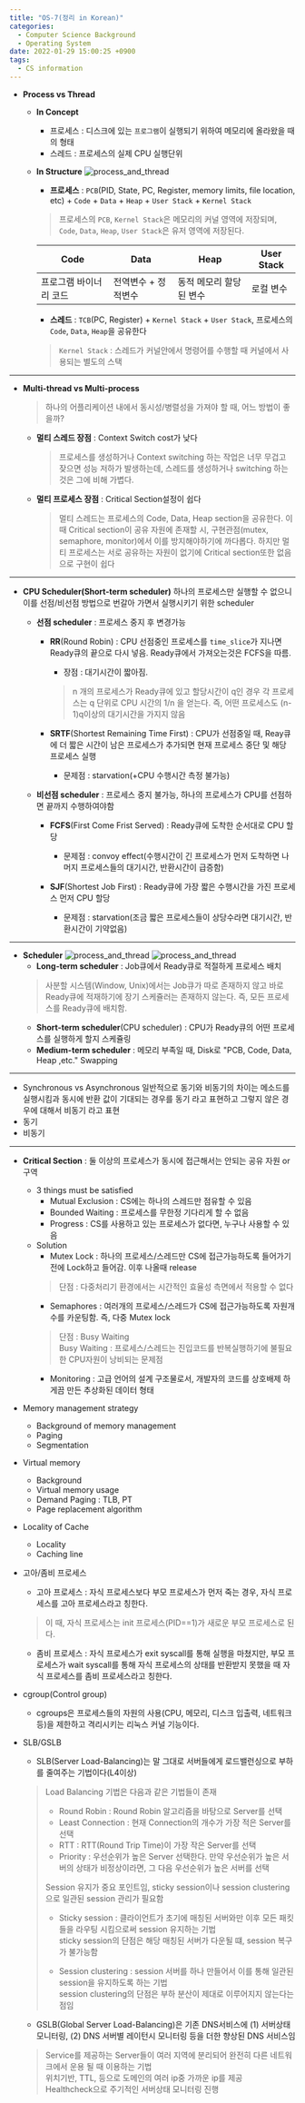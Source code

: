 ```yaml
---
title: "OS-7(정리 in Korean)"
categories:
  - Computer Science Background
  - Operating System
date: 2022-01-29 15:00:25 +0900
tags:
  - CS information
---
```


* **Process vs Thread**
  * **In Concept**
    * 프로세스 : 디스크에 있는 `프로그램`이 실행되기 위하여 메모리에 올라왔을 때의 형태    
    * 스레드 : 프로세스의 실제 CPU 실행단위
  * **In Structure**
  ![process_and_thread](../../assets/p/cs/os/process_thread.png)
    * **프로세스** : `PCB`(PID, State, PC, Register, memory limits, file location, etc) + `Code` + `Data` + `Heap` + `User Stack` + `Kernel Stack`      
    > 프로세스의 `PCB`, `Kernel Stack`은 메모리의 커널 영역에 저장되며, `Code`, `Data`, `Heap`, `User Stack`은 유저 영역에 저장된다.     

    | Code                   | Data                | Heap                    | User Stack |
    | ---------------------- | ------------------- | ----------------------- | ---------- |
    | 프로그램 바이너리 코드 | 전역변수 + 정적변수 | 동적 메모리 할당된 변수 | 로컬 변수  |

    * **스레드** : `TCB`(PC, Register) + `Kernel Stack` + `User Stack`, 프로세스의 `Code`, `Data`, `Heap`을 공유한다      
    > `Kernel Stack` : 스레드가 커널안에서 명령어를 수행할 때 커널에서 사용되는 별도의 스택     

---------------

* **Multi-thread vs Multi-process**
  > 하나의 어플리케이션 내에서 동시성/병렬성을 가져야 할 때, 어느 방법이 좋을까?
  * **멀티 스레드 장점** : Context Switch cost가 낮다
    >프로세스를 생성하거나 Context switching 하는 작업은 너무 무겁고 잦으면 성능 저하가 발생하는데, 스레드를 생성하거나 switching 하는 것은 그에 비해 가볍다.
  * **멀티 프로세스 장점** : Critical Section설정이 쉽다
    >멀티 스레드는 프로세스의 Code, Data, Heap section을 공유한다. 이 때 Critical section이 공유 자원에 존재할 시, 구현관점(mutex, semaphore, monitor)에서 이를 방지해야하기에 까다롭다. 하지만 멀티 프로세스는 서로 공유하는 자원이 없기에 Critical section또한 없음으로 구현이 쉽다

---------------

* **CPU Scheduler(Short-term scheduler)**
하나의 프로세스만 실행할 수 없으니 이를 선점/비선점 방법으로 번갈아 가면서 실행시키기 위한 scheduler
  * **선점 scheduler** : 프로세스 중지 후 변경가능
    * **RR**(Round Robin) : CPU 선점중인 프로세스를 `time_slice`가 지나면 Ready큐의 끝으로 다시 넣음. Ready큐에서 가져오는것은 FCFS을 따름.
      * 장점 : 대기시간이 짧아짐.
      > n 개의 프로세스가 Ready큐에 있고 할당시간이 q인 경우 각 프로세스는 q 단위로 CPU 시간의 1/n 을 얻는다. 즉, 어떤 프로세스도 (n-1)q이상의 대기시간을 가지지 않음
    
    * **SRTF**(Shortest Remaining Time First) : CPU가 선점중일 때, Reay큐에 더 짧은 시간이 남은 프로세스가 추가되면 현재 프로세스 중단 및 해당 프로세스 실행
      * 문제점 : starvation(+CPU 수행시간 측정 불가능)
    
  * **비선점 scheduler** : 프로세스 중지 불가능, 하나의 프로세스가 CPU를 선점하면 끝까지 수행하여야함
    * **FCFS**(First Come Frist Served) : Ready큐에 도착한 순서대로 CPU 할당
      * 문제점 : convoy effect(수행시간이 긴 프로세스가 먼저 도착하면 나머지 프로세스들의 대기시간, 반환시간이 급증함)
      
    * **SJF**(Shortest Job First) : Ready큐에 가장 짧은 수행시간을 가진 프로세스 먼저 CPU 할당
      * 문제점 : starvation(조금 짧은 프로세스들이 상당수라면 대기시간, 반환시간이 기약없음)
    
---------------

* **Scheduler**
![process_and_thread](../../assets/p/cs/os/scheduler1.png)
![process_and_thread](../../assets/p/cs/os/queue.png)
  * **Long-term scheduler** : Job큐에서 Ready큐로 적절하게 프로세스 배치
  > 사분할 시스템(Window, Unix)에서는 Job큐가 따로 존재하지 않고 바로 Ready큐에 적재하기에 장기 스케쥴러는 존재하지 않는다. 즉, 모든 프로세스를 Ready큐에 배치함.
  * **Short-term scheduler**(CPU scheduler) : CPU가 Ready큐의 어떤 프로세스를 실행하게 할지 스케쥴링
  * **Medium-term scheduler** : 메모리 부족일 때, Disk로 "PCB, Code, Data, Heap ,etc." Swapping

---------------

* Synchronous vs Asynchronous
일반적으로 동기와 비동기의 차이는 메소드를 실행시킴과 동시에 반환 값이 기대되는 경우를 동기 라고 표현하고 그렇지 않은 경우에 대해서 비동기 라고 표현
* 동기
* 비동기

----------------



* **Critical Section** : 둘 이상의 프로세스가 동시에 접근해서는 안되는 공유 자원 or 구역
  * 3 things must be satisfied
    * Mutual Exclusion : CS에는 하나의 스레드만 점유할 수 있음
    * Bounded Waiting : 프로세스를 무한정 기다리게 할 수 없음
    * Progress : CS를 사용하고 있는 프로세스가 없다면, 누구나 사용할 수 있음
  * Solution
    * Mutex Lock : 하나의 프로세스/스레드만 CS에 접근가능하도록 들어가기 전에 Lock하고 들어감. 이후 나올때 release
    > 단점 : 다중처리기 환경에서는 시간적인 효율성 측면에서 적용할 수 없다    
    * Semaphores : 여러개의 프로세스/스레드가 CS에 접근가능하도록 자원개수를 카운팅함. 즉, 다중 Mutex lock
    > 단점 : Busy Waiting     
    > Busy Waiting : 프로세스/스레드는 진입코드를 반복실행하기에 불필요한 CPU자원이 낭비되는 문제점
    * Monitoring : 고급 언어의 설계 구조물로서, 개발자의 코드를 상호배제 하게끔 만든 추상화된 데이터 형태


* Memory management strategy
  * Background of memory management
  * Paging
  * Segmentation



* Virtual memory
  * Background
  * Virtual memory usage
  * Demand Paging : TLB, PT
  * Page replacement algorithm

* Locality of Cache
  * Locality
  * Caching line

* 고아/좀비 프로세스
  * 고아 프로세스 : 자식 프로세스보다 부모 프로세스가 먼저 죽는 경우, 자식 프로세스를 고아 프로세스라고 칭한다.
  > 이 때, 자식 프로세스는 init 프로세스(PID==1)가 새로운 부모 프로세스로 된다.
  * 좀비 프로세스 : 자식 프로세스가 exit syscall를 통해 실행을 마쳤지만, 부모 프로세스가 wait syscall를 통해 자식 프로세스의 상태를 반환받지 못했을 때 자식 프로세스를 좀비 프로세스라고 칭한다.

* cgroup(Control group)
  * cgroups은 프로세스들의 자원의 사용(CPU, 메모리, 디스크 입출력, 네트워크 등)을 제한하고 격리시키는 리눅스 커널 기능이다.
  
* SLB/GSLB
  * SLB(Server Load-Balancing)는 말 그대로 서버들에게 로드밸런싱으로 부하를 줄여주는 기법이다(L4이상)
  > Load Balancing 기법은 다음과 같은 기법들이 존재   
  > 
  > * Round Robin : Round Robin 알고리즘을 바탕으로 Server를 선택    
  > * Least Connection : 현재 Connection의 개수가 가장 적은 Server를 선택    
  > * RTT : RTT(Round Trip Time)이 가장 작은 Server를 선택    
  > * Priority : 우선순위가 높은 Server 선택한다. 만약 우선순위가 높은 서버의 상태가 비정상이라면, 그 다음 우선순위가 높은 서버를 선택   
  > 
  > Session 유지가 중요 포인트임, sticky session이나 session clustering으로 일관된 session 관리가 필요함
  > 
  > * Sticky session : 클라이언트가 초기에 매칭된 서버와만 이후 모든 패킷들을 라우팅 시킴으로써 session 유지하는 기법     
  > sticky session의 단점은 해당 매칭된 서버가 다운될 떄, session 복구가 불가능함     
  > 
  > * Session clustering : session 서버를 하나 만들어서 이를 통해 일관된 session을 유지하도록 하는 기법    
  > session clustering의 단점은 부하 분산이 제대로 이루어지지 않는다는 점임

  * GSLB(Global Server Load-Balancing)은 기존 DNS서비스에 (1) 서버상태 모니터링, (2) DNS 서버별 레이턴시 모니터링 등을 더한 향상된 DNS 서비스임
  > Service를 제공하는 Server들이 여러 지역에 분리되어 완전히 다른 네트워크에서 운용 될 때 이용하는 기법     
  > 위치기반, TTL, 등으로 도메인의 여러 ip중 가까운 ip를 제공      
  > Healthcheck으로 주기적인 서버상태 모니터링 진행        